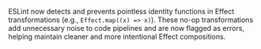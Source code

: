 ---
---

ESLint now detects and prevents pointless identity functions in Effect transformations (e.g., `Effect.map((x) => x)`). These no-op transformations add unnecessary noise to code pipelines and are now flagged as errors, helping maintain cleaner and more intentional Effect compositions.
